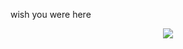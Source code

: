 wish you were here
<div align="center"> <img src="https://visitor-badge.glitch.me/badge?page_id=sun0225SUN" /> </div>
